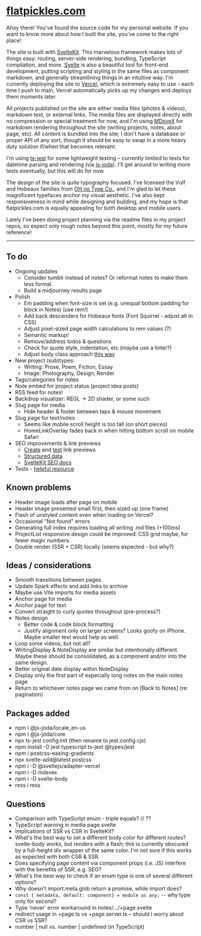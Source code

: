 # [flatpickles.com](https://flatpickles.com)

Ahoy there! You've found the source code for my personal website. If you want to know more about how I built the site, you've come to the right place!

The site is built with [SvelteKit](https://kit.svelte.dev/). This marvelous framework makes lots of things easy: routing, server-side rendering, bundling, TypeScript compilation, and more. [Svelte](https://svelte.dev/) is also a beautiful tool for front-end development, putting scripting and styling in the same files as component markdown, and generally streamlining things in an intuitive way. I'm currently deploying the site to [Vercel](https://vercel.com/), which is extremely easy to use – each time I push to main, Vercel automatically picks up my changes and deploys them moments later.

All projects published on the site are either media files (photos & videos), markdown text, or external links. The media files are displayed directly with no compression or special treatment for now, and I'm using [MDsveX](https://mdsvex.com/) for markdown rendering throughout the site (writing projects, notes, about page, etc). All content is bundled into the site; I don't have a database or proper API of any sort, though it should be easy to swap in a more heavy duty solution if/when that becomes relevant.

I'm using [ts-jest](https://huafu.github.io/ts-jest/) for some lightweight testing – currently limited to tests for datetime parsing and rendering (via [js-joda](https://js-joda.github.io/js-joda/)). I'll get around to writing more tests eventually, but this will do for now.

The design of the site is quite typography focused. I've licensed the Vulf and Hobeaux families from [OH no Type Co.](https://ohnotype.co/), and I'm glad to let these magnificent typefaces anchor my visual aesthetic. I've also kept responsiveness in mind while designing and building, and my hope is that flatpickles.com is equally appealing for both desktop and mobile users.

Lately I've been doing project planning via the readme files in my project repos, so expect only rough notes beyond this point, mostly for my future reference!

---

## To do

-   Ongoing updates
    -   Consider tumblr instead of notes? Or reformat notes to make them less formal.
    -   Build a midjourney results page
-   Polish
    -   Em padding when font-size is set (e.g. unequal bottom padding for block in Notes) (use rem!)
    -   Add back descenders for Hobeaux fonts (Font Squirrel - adjust alt in CSS)
    -   Adjust pixel-sized page width calculations to rem values (?)
    -   Semantic markup!
    -   Remove/address todos & questions
    -   Check for quote style, indentation, etc (maybe use a linter?)
    -   Adjust body class approach [this way](https://github.com/sveltejs/svelte/issues/3105#issuecomment-1373889014)
-   New project (sub)types:
    -   Writing: Prose, Poem, Fiction, Essay
    -   Image: Photography, Design, Render
-   Tags/categories for notes
-   Note embed for project status (project idea posts)
-   RSS feed for notes!
-   Backdrop visualizer: REGL -> 2D shader, or some such
-   Slug page for media
    -   Hide header & footer between taps & mouse movement
-   Slug page for text/notes
    -   Seems like mobile scroll height is too tall (on short pieces)
    -   HomeLinkOverlay fades back in when hitting bottom scroll on mobile Safari
-   SEO improvements & link previews
    -   [Create](https://dev.to/domagojvidovic/how-to-create-beautiful-link-previews-for-every-platform-1nka) and [test](https://socialsharepreview.com/) link previews
    -   [Structured data](https://developers.google.com/search/docs/appearance/structured-data/intro-structured-data#structured-data)
    -   [SvelteKit SEO docs](https://kit.svelte.dev/docs/seo)
-   Tests - [helpful resource](https://el3um4s.medium.com/how-to-test-sveltekit-app-with-jest-848afa8edbc7)

## Known problems

-   Header image loads after page on mobile
-   Header image presented small first, then sized up (one frame)
-   Flash of unstyled content even when loading on Vercel?
-   Occasional "Not found" errors
-   Generating full index requires loading all writing .md files (+100ms)
-   ProjectList responsive design could be improved: CSS grid maybe, for fewer magic numbers.
-   Double render (SSR + CSR) locally (seems expected - but why?)

## Ideas / considerations

-   Smooth transitions between pages
-   Update Spark effects and add links to archive
-   Maybe use Vite imports for media assets
-   Anchor page for media
-   Anchor page for text
-   Convert straight to curly quotes throughout (pre-process?)
-   Notes design
    -   Better code & code block formatting
    -   Justify alignment only on larger screens? Looks goofy on iPhone. Maybe smaller text would help as well.
-   Loop some videos, but not all?
-   WritingDisplay & NoteDisplay are similar but intentionally different. Maybe these should be consolidated, as a component and/or into the same design.
-   Better original date display within NoteDisplay
-   Display only the first part of especially long notes on the main notes page
-   Return to whichever notes page we came from on [Back to Notes] (re: pagination)

## Packages added

-   npm i @js-joda/locale_en-us
-   npm i @js-joda/core
-   npx ts-jest config:init (then rename to jest.config.cjs)
-   npm install -D jest typescript ts-jest @types/jest
-   npm i postcss-easing-gradients
-   npx svelte-add@latest postcss
-   npm i -D @sveltejs/adapter-vercel
-   npm i -D mdsvex
-   npm i -D svelte-body
-   ress i ress

## Questions

-   Comparison with TypeScript enum - triple equals? // ??
-   TypeScript warning in media page.svelte
-   Implications of SSR vs CSR in SvelteKit?
-   What's the best way to set a different body color for different routes? svelte-body works, but renders with a flash; this is currently obscured by a full-height div wrapper of the same color. I'm not sure if this works as expected with both CSR & SSR.
-   Does specifying page content via component props (i.e. JS) interfere with the benefits of SSR, e.g. SEO?
-   What's the best way to check if an enum type is one of several different options?
-   Why doesn't import.meta.glob return a promise, while import does?
-   `const { metadata, default: component} = module as any;` -- why type only for second?
-   Type 'never' error workaround in notes/.../+page.svelte
-   redirect usage in +page.ts vs +page.server.ts – should I worry about CSR vs SSR?
-   number | null vs. number | undefined (in TypeScript)
